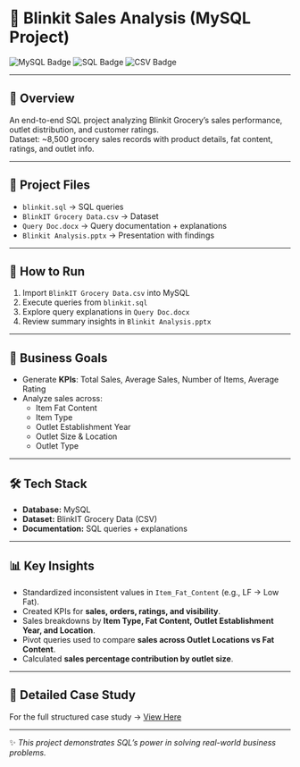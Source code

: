 # 🛒 Blinkit Sales Analysis (MySQL Project)

![MySQL Badge](https://img.shields.io/badge/Database-MySQL-blue)
![SQL Badge](https://img.shields.io/badge/Language-SQL-green)
![CSV Badge](https://img.shields.io/badge/Data-CSV-orange)

---

## 📌 Overview
An end-to-end SQL project analyzing Blinkit Grocery’s sales performance, outlet distribution, and customer ratings.  
Dataset: ~8,500 grocery sales records with product details, fat content, ratings, and outlet info.

---

## 📂 Project Files
- `blinkit.sql` → SQL queries  
- `BlinkIT Grocery Data.csv` → Dataset  
- `Query Doc.docx` → Query documentation + explanations  
- `Blinkit Analysis.pptx` → Presentation with findings  

---

## 🚀 How to Run
1. Import `BlinkIT Grocery Data.csv` into MySQL  
2. Execute queries from `blinkit.sql`  
3. Explore query explanations in `Query Doc.docx`  
4. Review summary insights in `Blinkit Analysis.pptx`  

---

## 🎯 Business Goals
- Generate **KPIs**: Total Sales, Average Sales, Number of Items, Average Rating  
- Analyze sales across:
  - Item Fat Content  
  - Item Type  
  - Outlet Establishment Year  
  - Outlet Size & Location  
  - Outlet Type  

---

## 🛠️ Tech Stack
- **Database:** MySQL  
- **Dataset:** BlinkIT Grocery Data (CSV)  
- **Documentation:** SQL queries + explanations  

---

## 📊 Key Insights
- Standardized inconsistent values in `Item_Fat_Content` (e.g., LF → Low Fat).  
- Created KPIs for **sales, orders, ratings, and visibility**.  
- Sales breakdowns by **Item Type, Fat Content, Outlet Establishment Year, and Location**.  
- Pivot queries used to compare **sales across Outlet Locations vs Fat Content**.  
- Calculated **sales percentage contribution by outlet size**.  

---

## 📄 Detailed Case Study
For the full structured case study → [View Here](CASE_STUDY.md)

---

✨ *This project demonstrates SQL’s power in solving real-world business problems.*
